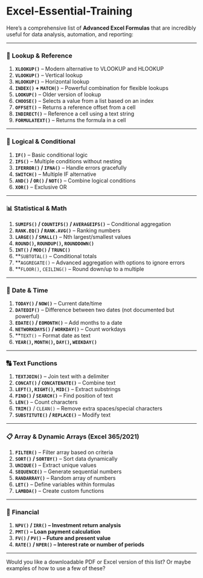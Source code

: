 # Excel-Essential-Training
 
Here’s a comprehensive list of **Advanced Excel Formulas** that are incredibly useful for data analysis, automation, and reporting:

---

### 🔁 **Lookup & Reference**
1. **`XLOOKUP()`** – Modern alternative to VLOOKUP and HLOOKUP  
2. **`VLOOKUP()`** – Vertical lookup  
3. **`HLOOKUP()`** – Horizontal lookup  
4. **`INDEX()` + `MATCH()`** – Powerful combination for flexible lookups  
5. **`LOOKUP()`** – Older version of lookup  
6. **`CHOOSE()`** – Selects a value from a list based on an index  
7. **`OFFSET()`** – Returns a reference offset from a cell  
8. **`INDIRECT()`** – Reference a cell using a text string  
9. **`FORMULATEXT()`** – Returns the formula in a cell

---

### 🧠 **Logical & Conditional**
1. **`IF()`** – Basic conditional logic  
2. **`IFS()`** – Multiple conditions without nesting  
3. **`IFERROR()` / `IFNA()`** – Handle errors gracefully  
4. **`SWITCH()`** – Multiple IF alternative  
5. **`AND()` / `OR()` / `NOT()`** – Combine logical conditions  
6. **`XOR()`** – Exclusive OR

---

### 📊 **Statistical & Math**
1. **`SUMIFS()` / `COUNTIFS()` / `AVERAGEIFS()`** – Conditional aggregation  
2. **`RANK.EQ()` / `RANK.AVG()`** – Ranking numbers  
3. **`LARGE()` / `SMALL()`** – Nth largest/smallest values  
4. **`ROUND()`, `ROUNDUP()`, `ROUNDDOWN()`**  
5. **`INT()` / `MOD()` / `TRUNC()`**  
6. **`SUBTOTAL()` – Conditional totals  
7. **`AGGREGATE()` – Advanced aggregation with options to ignore errors  
8. **`FLOOR()`, `CEILING()` – Round down/up to a multiple  

---

### 📅 **Date & Time**
1. **`TODAY()` / `NOW()`** – Current date/time  
2. **`DATEDIF()`** – Difference between two dates (not documented but powerful)  
3. **`EDATE()` / `EOMONTH()`** – Add months to a date  
4. **`NETWORKDAYS()` / `WORKDAY()`** – Count workdays  
5. **`TEXT()` – Format date as text  
6. **`YEAR()`, `MONTH()`, `DAY()`, `WEEKDAY()`**

---

### 🔠 **Text Functions**
1. **`TEXTJOIN()`** – Join text with a delimiter  
2. **`CONCAT()` / `CONCATENATE()`** – Combine text  
3. **`LEFT()`, `RIGHT()`, `MID()`** – Extract substrings  
4. **`FIND()` / `SEARCH()`** – Find position of text  
5. **`LEN()`** – Count characters  
6. **`TRIM()`** / `CLEAN()` – Remove extra spaces/special characters  
7. **`SUBSTITUTE()` / `REPLACE()`** – Modify text  

---

### 📋 **Array & Dynamic Arrays (Excel 365/2021)**
1. **`FILTER()`** – Filter array based on criteria  
2. **`SORT()` / `SORTBY()`** – Sort data dynamically  
3. **`UNIQUE()`** – Extract unique values  
4. **`SEQUENCE()`** – Generate sequential numbers  
5. **`RANDARRAY()`** – Random array of numbers  
6. **`LET()`** – Define variables within formulas  
7. **`LAMBDA()`** – Create custom functions

---

### 🧮 **Financial**
1. **`NPV()` / `IRR()` – Investment return analysis**  
2. **`PMT()` – Loan payment calculation**  
3. **`FV()` / `PV()` – Future and present value**  
4. **`RATE()` / `NPER()` – Interest rate or number of periods**

---

Would you like a downloadable PDF or Excel version of this list? Or maybe examples of how to use a few of these?